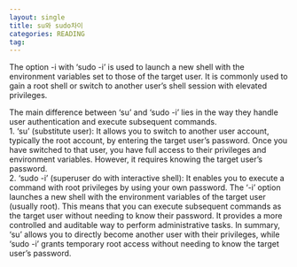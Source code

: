 ```yaml
---
layout: single
title: su와 sudo차이
categories: READING
tag: 
---
```


The option -i with ‘sudo -i’ is used to launch a new shell with the environment variables set to those of the target user. It is commonly used to gain a root shell or switch to another user’s shell session with elevated privileges.   

The main difference between ‘su’ and ‘sudo -i’ lies in the way they handle user authentication and execute subsequent commands.   
    1. ‘su’ (substitute user): It allows you to switch to another user account, typically the root account, by entering the target user’s password. Once you have switched to that user, you have full access to their privileges and environment variables. However, it requires knowing the target user’s password.   
    2. ‘sudo -i’ (superuser do with interactive shell): It enables you to execute a command with root privileges by using your own password. The ‘-i’ option launches a new shell with the environment variables of the target user (usually root). This means that you can execute subsequent commands as the target user without needing to know their password. It provides a more controlled and auditable way to perform administrative tasks.
In summary, ‘su’ allows you to directly become another user with their privileges, while ‘sudo -i’ grants temporary root access without needing to know the target user’s password.   